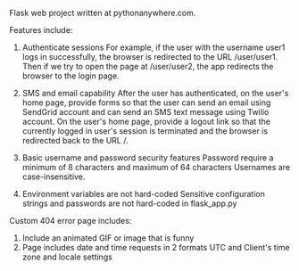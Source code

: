 Flask web project written at pythonanywhere.com.

Features include:

1) Authenticate sessions
For example, if the user with the username user1 logs in successfully, the browser is 
redirected to the URL /user/user1. Then if we try to open the page at /user/user2, 
the app redirects the browser to the login page.

2) SMS and email capability
After the user has authenticated, on the user's home page, provide forms so that the 
user can send an email using SendGrid account and can send an SMS text message 
using Twilio account. On the user's home page, provide a logout link so that the 
currently logged in user's session is terminated and the browser is redirected back to the URL /.

3) Basic username and password security features
Password require a minimum of 8 characters and maximum of 64 characters
Usernames are case-insensitive.

4) Environment variables are not hard-coded
Sensitive configuration strings and passwords are not hard-coded in flask_app.py

Custom 404 error page includes:

1) Include an animated GIF or image that is funny
2) Page includes date and time requests in 2 formats
  UTC and Client's time zone and locale settings

